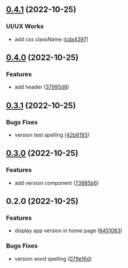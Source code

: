 

## [0.4.1](https://github.com/XimaLab/release-it-exp/compare/0.4.0...0.4.1) (2022-10-25)


### UI/UX Works

* add css className ([cda4397](https://github.com/XimaLab/release-it-exp/commit/cda4397643634c78989c9e8646f28112fd656372))

## [0.4.0](https://github.com/XimaLab/release-it-exp/compare/0.3.1...0.4.0) (2022-10-25)


### Features

* add header ([37995d6](https://github.com/XimaLab/release-it-exp/commit/37995d6c8dafee5109e17a24f1d3aea070c88fc0))

## [0.3.1](https://github.com/XimaLab/release-it-exp/compare/0.3.0...0.3.1) (2022-10-25)


### Bugs Fixes

* version test spelling ([42b8193](https://github.com/XimaLab/release-it-exp/commit/42b819309dc6d5f393eabeb2da9de261f21c7805))

## [0.3.0](https://github.com/XimaLab/release-it-exp/compare/0.2.0...0.3.0) (2022-10-25)


### Features

* add version component ([73885b6](https://github.com/XimaLab/release-it-exp/commit/73885b6d0f1dbe94b64da87834002cd4697a037d))

## 0.2.0 (2022-10-25)


### Features

* display app version in home page ([6451083](https://github.com/XimaLab/release-it-exp/commit/6451083319e22f002641db9894405aa44f9792bf))


### Bugs Fixes

* version word spelling ([079e16d](https://github.com/XimaLab/release-it-exp/commit/079e16dbf84bfd8d2ff0291571a5041807e51d09))